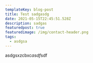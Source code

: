 ```yaml
---
templateKey: blog-post
title: Test sadgasdg
date: 2021-05-15T22:45:51.528Z
description: sadgas
featuredpost: true
featuredimage: /img/contact-header.png
tags:
  - asdgsa
---
```

asdgsxzcbxc*asdf*sdf